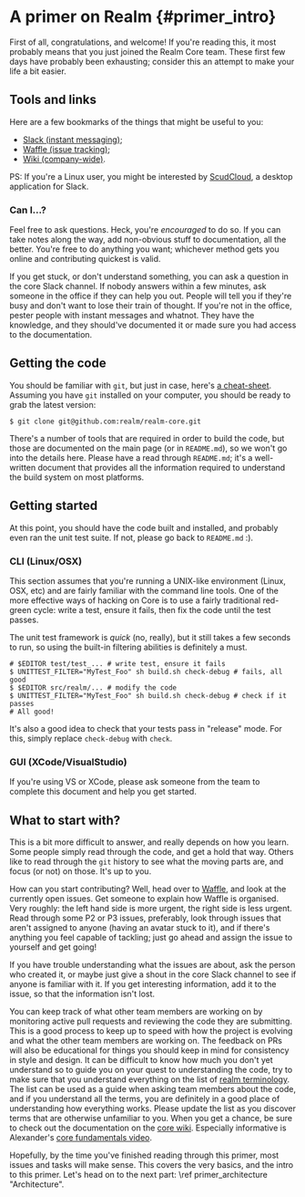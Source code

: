 # A primer on Realm {#primer_intro} #

First of all, congratulations, and welcome! If you're reading this, it most
probably means that you just joined the Realm Core team. These first few days
have probably been exhausting; consider this an attempt to make your life a bit
easier.

## Tools and links ##

Here are a few bookmarks of the things that might be useful to you:

- [Slack (instant messaging)][slack];
- [Waffle (issue tracking)][waffle];
- [Wiki (company-wide)][wiki].

PS: If you're a Linux user, you might be interested by [ScudCloud][scudcloud],
a desktop application for Slack.

### Can I...? ###

Feel free to ask questions. Heck, you're *encouraged* to do so. If you can take
notes along the way, add non-obvious stuff to documentation, all the better.
You're free to do anything you want; whichever method gets you online and
contributing quickest is valid.

If you get stuck, or don't understand something, you can ask a question in
the core Slack channel. If nobody answers within a few minutes, ask someone in
the office if they can help you out. People will tell you if they're busy and
don't want to lose their train of thought. If you're not in the office, pester
people with instant messages and whatnot. They have the knowledge, and they
should've documented it or made sure you had access to the documentation.

## Getting the code ##

You should be familiar with `git`, but just in case, here's [a
cheat-sheet][git-cheat-sheet]. Assuming you have `git` installed on your
computer, you should be ready to grab the latest version:

    $ git clone git@github.com:realm/realm-core.git

There's a number of tools that are required in order to build the code, but
those are documented on the main page (or in `README.md`), so we won't go into
the details here. Please have a read through `README.md`; it's a well-written
document that provides all the information required to understand the build
system on most platforms.

## Getting started ##

At this point, you should have the code built and installed, and probably even
ran the unit test suite. If not, please go back to `README.md` :).

### CLI (Linux/OSX) ###

This section assumes that you're running a UNIX-like environment (Linux, OSX,
etc) and are fairly familiar with the command line tools. One of the more
effective ways of hacking on Core is to use a fairly traditional red-green
cycle: write a test, ensure it fails, then fix the code until the test passes.

The unit test framework is *quick* (no, really), but it still takes a few
seconds to run, so using the built-in filtering abilities is definitely a must.

    # $EDITOR test/test_... # write test, ensure it fails
    $ UNITTEST_FILTER="MyTest_Foo" sh build.sh check-debug # fails, all good
    $ $EDITOR src/realm/... # modify the code
    $ UNITTEST_FILTER="MyTest_Foo" sh build.sh check-debug # check if it passes
    # All good!

It's also a good idea to check that your tests pass in "release" mode. For
this, simply replace `check-debug` with `check`.

### GUI (XCode/VisualStudio) ###

If you're using VS or XCode, please ask someone from the team to complete this
document and help you get started.

## What to start with? ##

This is a bit more difficult to answer, and really depends on how you learn.
Some people simply read through the code, and get a hold that way. Others like
to read through the `git` history to see what the moving parts are, and focus
(or not) on those. It's up to you.

How can you start contributing? Well, head over to [Waffle][waffle], and look
at the currently open issues. Get someone to explain how Waffle is organised.
Very roughly: the left hand side is more urgent, the right side is less urgent.
Read through some P2 or P3 issues, preferably, look through issues that aren't
assigned to anyone (having an avatar stuck to it), and if there's anything you feel
capable of tackling; just go ahead and assign the issue to yourself and get
going!

If you have trouble understanding what the issues are about, ask the person who
created it, or maybe just give a shout in the core Slack channel to see if anyone
is familiar with it. If you get interesting information, add it to the issue, so
that the information isn't lost.

You can keep track of what other team members are working on by monitoring
active pull requests and reviewing the code they are submitting. This is a
good process to keep up to speed with how the project is evolving and what
the other team members are working on. The feedback on PRs will also be
educational for things you should keep in mind for consistency in style and
design. It can be difficult to know how much you don't yet understand so to
guide you on your quest to understanding the code, try to make sure that you
understand everything on the list of [realm terminology][realm-terms].
The list can be used as a guide when asking team members about the code, and if
you understand all the terms, you are definitely in a good place of understanding
how everything works. Please update the list as you discover terms that are
otherwise unfamiliar to you. When you get a chance, be sure to check out the
documentation on the [core wiki][core-wiki]. Especially informative is
Alexander's [core fundamentals video][alex-core].


Hopefully, by the time you've finished reading through this primer, most issues
and tasks will make sense. This covers the very basics, and the intro to this
primer. Let's head on to the next part: \ref primer_architecture
"Architecture".

[slack]: https://realmio.slack.com
[waffle]: https://waffle.io/realm/realm-core
[wiki]: https://github.com/realm/realm-wiki/wiki
[scudcloud]: https://github.com/raelgc/scudcloud
[git-cheat-sheet]: http://www.git-tower.com/blog/git-cheat-sheet/
[realm-terms]: https://github.com/realm/realm-wiki/wiki/Concepts%20for%20New%20Core%20Members
[core-wiki]: https://github.com/realm/realm-wiki/wiki/Core
[alex-core]: https://realm.wistia.com/medias/uwl2gog8b8


